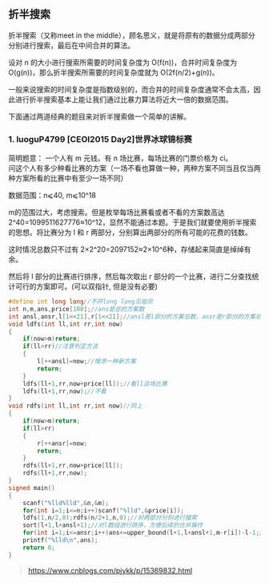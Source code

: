 ## 折半搜索
折半搜索（又称meet in the middle），顾名思义，就是将原有的数据分成两部分分别进行搜索，最后在中间合并的算法。 

设对 n 的大小进行搜索所需要的时间复杂度为 O(f(n))，合并时间复杂度为 O(g(n))，那么折半搜索所需要的时间复杂度就为 O(2f(n/2)+g(n))。  

一般来说搜索的时间复杂度是指数级别的，而合并的时间复杂度通常不会太高，因此进行折半搜索基本上能让我们通过比暴力算法将近大一倍的数据范围。

下面通过两道经典的题目来对折半搜索做一个简单的讲解。

### 1. luoguP4799 [CEOI2015 Day2]世界冰球锦标赛
简明题意：
一个人有 m 元钱。有 n 场比赛，每场比赛的门票价格为 ci。  
问这个人有多少种看比赛的方案（一场不看也算做一种，两种方案不同当且仅当两种方案所看的比赛中有至少一场不同）    

数据范围：n⩽40, m⩽10^18  

m的范围过大，考虑搜索。但是枚举每场比赛看或者不看的方案数高达 2^40=1099511627776≈10^12，显然不能通过本题。于是我们就要使用折半搜索的思想。将比赛分为 l 和 r
 两部分，分别算出两部分的所有可能的花费的钱数。  
 
这时情况总数只不过有 2×2^20=2097152≈2×10^6种，存储起来简直是绰绰有余。  

然后将 l 部分的比赛进行排序，然后每次取出 r 部分的一个比赛，进行二分查找统计可行的方案即可。(可以双指针, 但是没有必要)

```cpp
#define int long long//不开long long见祖宗
int n,m,ans,price[100];//ans是总的方案数
int ansl,ansr,l[1<<21],r[1<<21];//ansl是l部分的方案总数，ansr是r部分的方案总数，l和r分别存储两部分的所有方案
void ldfs(int ll,int rr,int now)
{
    if(now>m)return;
    if(ll>rr)//注意判定方法
    {
        l[++ansl]=now;//增添一种新方案
        return;
    }
    ldfs(ll+1,rr,now+price[ll]);//看ll这场比赛
    ldfs(ll+1,rr,now);//不看
}
void rdfs(int ll,int rr,int now)//同上
{
    if(now>m)return;
    if(ll>rr)
    {
        r[++ansr]=now;
        return;
    }
    rdfs(ll+1,rr,now+price[ll]);
    rdfs(ll+1,rr,now);
}
signed main()
{
    scanf("%lld%lld",&n,&m);
    for(int i=1;i<=n;i++)scanf("%lld",&price[i]);
    ldfs(1,n/2,0);rdfs(n/2+1,n,0);//对两部分分别进行搜索
    sort(l+1,l+ansl+1);//对l数组进行排序，方便后续的合并操作
    for(int i=1;i<=ansr;i++)ans+=upper_bound(l+1,l+ansl+1,m-r[i])-l-1;//显然，如果两部分价钱的和不超过m，那就有了一种总的方案
    printf("%lld\n",ans);
    return 0;
}
```

> https://www.cnblogs.com/pjykk/p/15369832.html
